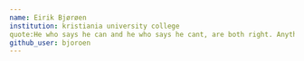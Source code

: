 ```yaml
---
name: Eirik Bjørøen
institution: kristiania university college
quote:He who says he can and he who says he cant, are both right. Anything can be achieved with positivity
github_user: bjoroen
---
```

